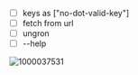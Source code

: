 - [ ] keys as ["no-dot-valid-key"]
- [ ] fetch from url
- [ ] ungron
- [ ] --help

![1000037531](https://github.com/jupegarnica/gron/assets/3143445/d4c76695-d522-4c2c-9642-35ae0a1451ec)
